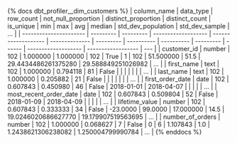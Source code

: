 {% docs dbt_profiler__dim_customers  %}
| column_name            | data_type | row_count | not_null_proportion | distinct_proportion | distinct_count | is_unique | min        | max        |       avg | median |  std_dev_population |     std_dev_sample | ... |
| ---------------------- | --------- | --------- | ------------------- | ------------------- | -------------- | --------- | ---------- | ---------- | --------- | ------ | ------------------- | ------------------ | --- |
| customer_id            | number    |       102 |            1.000000 |            1.000000 |            102 |      True | 1          | 102        | 51.500000 |   51.5 | 29.4434486261375280 | 29.588849251026982 | ... |
| first_name             | text      |       102 |            1.000000 |            0.794118 |             81 |     False |            |            |           |        |                     |                    | ... |
| last_name              | text      |       102 |            1.000000 |            0.205882 |             21 |     False |            |            |           |        |                     |                    | ... |
| first_order_date       | date      |       102 |            0.607843 |            0.450980 |             46 |     False | 2018-01-01 | 2018-04-07 |           |        |                     |                    | ... |
| most_recent_order_date | date      |       102 |            0.607843 |            0.509804 |             52 |     False | 2018-01-09 | 2018-04-09 |           |        |                     |                    | ... |
| lifetime_value         | number    |       102 |            0.607843 |            0.333333 |             34 |     False | -23.0000   | 99.0000    | 17.000000 |   14.5 | 19.0246020686627770 | 19.179907519563695 | ... |
| number_of_orders       | number    |       102 |            1.000000 |            0.068627 |              7 |     False | 0          | 6          |  1.107843 |    1.0 |  1.2438621306238082 |  1.250004799990784 | ... |
{% enddocs %}
